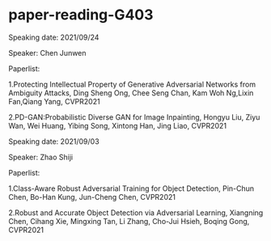 # paper-reading-G403

Speaking date: 2021/09/24

Speaker: Chen Junwen

Paperlist:

1.Protecting Intellectual Property of Generative Adversarial Networks from Ambiguity Attacks, Ding Sheng Ong, Chee Seng Chan, Kam Woh Ng,Lixin Fan,Qiang Yang, CVPR2021

2.PD-GAN:Probabilistic Diverse GAN for Image Inpainting, Hongyu Liu, Ziyu Wan, Wei Huang, Yibing Song, Xintong Han, Jing Liao, CVPR2021


Speaking date: 2021/09/03

Speaker: Zhao Shiji

Paperlist:

1.Class-Aware Robust Adversarial Training for Object Detection, Pin-Chun Chen, Bo-Han Kung, Jun-Cheng Chen, CVPR2021

2.Robust and Accurate Object Detection via Adversarial Learning, Xiangning Chen, Cihang Xie, Mingxing Tan, Li Zhang, Cho-Jui Hsieh, Boqing Gong, CVPR2021
